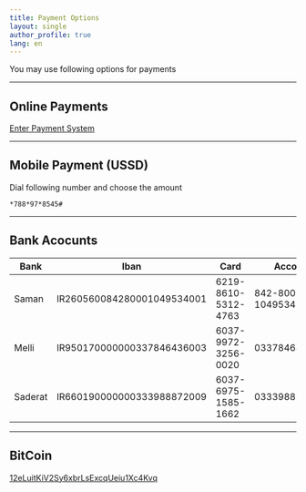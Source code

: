 ```yaml
---
title: Payment Options
layout: single
author_profile: true
lang: en
---
```

You may use following options for payments

* * *

Online Payments
-----------

[Enter Payment System](https://g.omid.dev/pay)

* * *

Mobile Payment (USSD)
-------------------

Dial following number and choose the amount

  ```*788*97*8545#```

* * *

Bank Acocunts
-------------

|  Bank         |  Iban                      |  Card                | Account           |
| ------------- |----------------------------| ---------------------|-------------------|
| Saman         | IR260560084280001049534001 | 6219-8610-5312-4763  | 842-800-1049534-1 |
| Melli         | IR950170000000337846436003 | 6037-9972-3256-0020  | 0337846436003     |
| Saderat       | IR660190000000333988872009 | 6037-6975-1585-1662  | 0333988872009     |

* * *

BitCoin
--------

[12eLuitKiV2Sy6xbrLsExcqUeiu1Xc4Kvq](bitcoin:12eLuitKiV2Sy6xbrLsExcqUeiu1Xc4Kvq)
